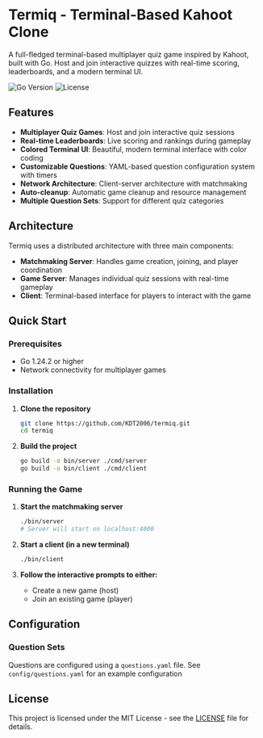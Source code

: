 # Termiq - Terminal-Based Kahoot Clone

A full-fledged terminal-based multiplayer quiz game inspired by Kahoot, built with Go. Host and join interactive quizzes with real-time scoring, leaderboards, and a modern terminal UI.

![Go Version](https://img.shields.io/badge/Go-1.24+-blue.svg)
![License](https://img.shields.io/badge/License-MIT-green.svg)

## Features

- **Multiplayer Quiz Games**: Host and join interactive quiz sessions
- **Real-time Leaderboards**: Live scoring and rankings during gameplay
- **Colored Terminal UI**: Beautiful, modern terminal interface with color coding
- **Customizable Questions**: YAML-based question configuration system with timers
- **Network Architecture**: Client-server architecture with matchmaking
- **Auto-cleanup**: Automatic game cleanup and resource management
- **Multiple Question Sets**: Support for different quiz categories

## Architecture

Termiq uses a distributed architecture with three main components:

- **Matchmaking Server**: Handles game creation, joining, and player coordination
- **Game Server**: Manages individual quiz sessions with real-time gameplay
- **Client**: Terminal-based interface for players to interact with the game

## Quick Start

### Prerequisites

- Go 1.24.2 or higher
- Network connectivity for multiplayer games

### Installation

1. **Clone the repository**

   ```bash
   git clone https://github.com/KDT2006/termiq.git
   cd termiq
   ```

2. **Build the project**
   ```bash
   go build -o bin/server ./cmd/server
   go build -o bin/client ./cmd/client
   ```

### Running the Game

1. **Start the matchmaking server**

   ```bash
   ./bin/server
   # Server will start on localhost:4000
   ```

2. **Start a client (in a new terminal)**

   ```bash
   ./bin/client
   ```

3. **Follow the interactive prompts to either:**
   - Create a new game (host)
   - Join an existing game (player)

## Configuration

### Question Sets

Questions are configured using a `questions.yaml` file. See `config/questions.yaml` for an example configuration

## License

This project is licensed under the MIT License - see the [LICENSE](LICENSE) file for details.